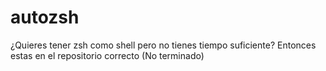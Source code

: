 # autozsh
¿Quieres tener zsh como shell pero no tienes tiempo suficiente? Entonces estas en el repositorio correcto
(No terminado)
